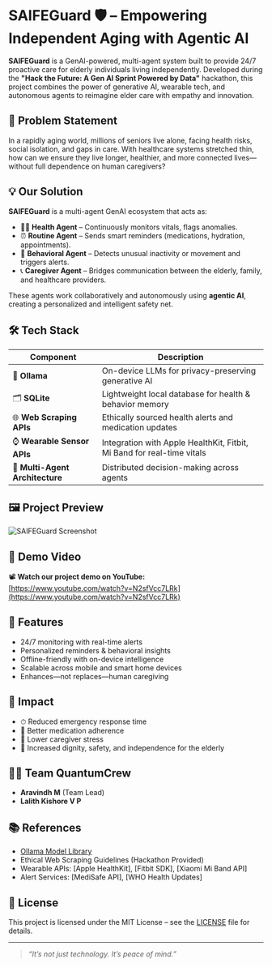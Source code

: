 # SAIFEGuard 🛡️ – Empowering Independent Aging with Agentic AI

**SAIFEGuard** is a GenAI-powered, multi-agent system built to provide 24/7 proactive care for elderly individuals living independently. Developed during the **"Hack the Future: A Gen AI Sprint Powered by Data"** hackathon, this project combines the power of generative AI, wearable tech, and autonomous agents to reimagine elder care with empathy and innovation.

## 🧠 Problem Statement

In a rapidly aging world, millions of seniors live alone, facing health risks, social isolation, and gaps in care. With healthcare systems stretched thin, how can we ensure they live longer, healthier, and more connected lives—without full dependence on human caregivers?

## 💡 Our Solution

**SAIFEGuard** is a multi-agent GenAI ecosystem that acts as:
- 👩‍⚕️ **Health Agent** – Continuously monitors vitals, flags anomalies.
- ⏰ **Routine Agent** – Sends smart reminders (medications, hydration, appointments).
- 🧠 **Behavioral Agent** – Detects unusual inactivity or movement and triggers alerts.
- 📞 **Caregiver Agent** – Bridges communication between the elderly, family, and healthcare providers.

These agents work collaboratively and autonomously using **agentic AI**, creating a personalized and intelligent safety net.

## 🛠 Tech Stack

| Component | Description |
|----------|-------------|
| 🧠 **Ollama** | On-device LLMs for privacy-preserving generative AI |
| 🗂 **SQLite** | Lightweight local database for health & behavior memory |
| 🌐 **Web Scraping APIs** | Ethically sourced health alerts and medication updates |
| ⌚ **Wearable Sensor APIs** | Integration with Apple HealthKit, Fitbit, Mi Band for real-time vitals |
| 🤖 **Multi-Agent Architecture** | Distributed decision-making across agents |

## 🖼️ Project Preview

![SAIFEGuard Screenshot](https://drive.google.com/file/d/1SqYPEKGWGnewoh2P5zEnEgu7U3OHnHK6/view?usp=sharing)


## 🎥 Demo Video

📽️ **Watch our project demo on YouTube:**  
[https://www.youtube.com/watch?v=N2sfVcc7LRk](https://www.youtube.com/watch?v=N2sfVcc7LRk)

## 🚀 Features

- 24/7 monitoring with real-time alerts
- Personalized reminders & behavioral insights
- Offline-friendly with on-device intelligence
- Scalable across mobile and smart home devices
- Enhances—not replaces—human caregiving

## 💖 Impact

- ⏱ Reduced emergency response time  
- 💊 Better medication adherence  
- 🧘 Lower caregiver stress  
- 🧓 Increased dignity, safety, and independence for the elderly

## 🧑‍💻 Team QuantumCrew

- **Aravindh M** (Team Lead)  
- **Lalith Kishore V P**

## 📚 References

- [Ollama Model Library](https://ollama.com/library)  
- Ethical Web Scraping Guidelines (Hackathon Provided)  
- Wearable APIs: [Apple HealthKit], [Fitbit SDK], [Xiaomi Mi Band API]  
- Alert Services: [MediSafe API], [WHO Health Updates]

## 📄 License

This project is licensed under the MIT License – see the [LICENSE](LICENSE) file for details.

---

> *“It’s not just technology. It’s peace of mind.”*

